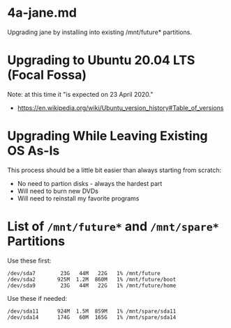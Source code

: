 
# 4a-jane.md

Upgrading jane by installing into existing /mnt/future* partitions.

# Upgrading to Ubuntu 20.04 LTS (Focal Fossa)

Note: at this time it "is expected on 23 April 2020."
- https://en.wikipedia.org/wiki/Ubuntu_version_history#Table_of_versions

# Upgrading While Leaving Existing OS As-Is

This process should be a little bit easier than always starting from scratch:

- No need to partion disks - always the hardest part
- Will need to burn new DVDs
- Will need to reinstall my favorite programs

# List of `/mnt/future*` and `/mnt/spare*` Partitions

Use these first:
```
/dev/sda7        23G   44M   22G   1% /mnt/future
/dev/sda2       925M  1.2M  860M   1% /mnt/future/boot
/dev/sda9        23G   44M   22G   1% /mnt/future/home
```

Use these if needed:
```
/dev/sda11      924M  1.5M  859M   1% /mnt/spare/sda11
/dev/sda14      174G   60M  165G   1% /mnt/spare/sda14
```

